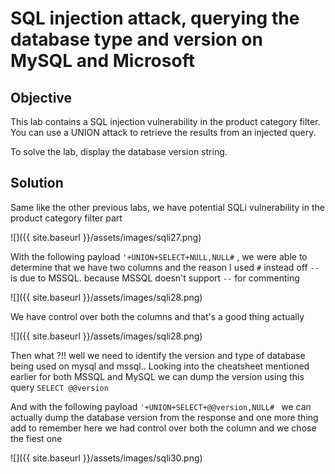 
# SQL injection attack, querying the database type and version on MySQL and Microsoft

## Objective 

This lab contains a SQL injection vulnerability in the product category filter. You can use a UNION attack to retrieve the results from an injected query.

To solve the lab, display the database version string. 

## Solution

Same like the other previous labs, we have potential SQLi vulnerability in the product category filter part 

![]({{ site.baseurl }}/assets/images/sqli27.png)

With the following payload `'+UNION+SELECT+NULL,NULL#` , we were able to determine that we have two columns and the reason I used `#` instead off `--` is due to MSSQL. because MSSQL doesn't support `--` for commenting

![]({{ site.baseurl }}/assets/images/sqli28.png)

We have control over both the columns and that's a good thing actually 

![]({{ site.baseurl }}/assets/images/sqli28.png)

Then what ?!! well we need to identify the version and type of database being used on mysql and mssql.. Looking into the cheatsheet mentioned earlier for both MSSQL and MySQL we can dump the version using this query `SELECT @@version` 

And with the following payload `'+UNION+SELECT+@@version,NULL# ` we can actually dump the database version from the response and one more thing add to remember here we had control over both the column and we chose the fiest one 

![]({{ site.baseurl }}/assets/images/sqli30.png)